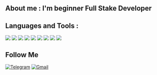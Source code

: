  

## About me : I'm beginner Full Stake Developer

## Languages and Tools : 
![](https://img.shields.io/badge/javascript-black?style=for-the-badge&logo=javascript)
![](https://img.shields.io/badge/typescript-black?style=for-the-badge&logo=typescript)
![](https://img.shields.io/badge/html-black?style=for-the-badge&logo=html5)
![](https://img.shields.io/badge/css-black?style=for-the-badge&logo=css)
![](https://img.shields.io/badge/sass-black?style=for-the-badge&logo=sass)
![](https://img.shields.io/badge/react-black?style=for-the-badge&logo=react)
![](https://img.shields.io/badge/express-black?style=for-the-badge&logo=express)
![](https://img.shields.io/badge/mysql-black?style=for-the-badge&logo=mysql)
![](https://img.shields.io/badge/nodejs-black?style=for-the-badge&logo=nodedotjs)


## Follow Me

[![Telegram](https://img.shields.io/badge/Telegram-black?style=for-the-badge&logo=telegram)](https://t.me/user_nn_123)
[![Gmail](https://img.shields.io/badge/Gmail-black?style=for-the-badge&logo=gmail)](https://mailto:davidrashkovskiy@gmail.com)